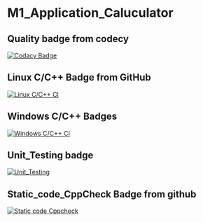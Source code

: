 # M1_Application_Caluculator



## Quality badge from codecy

[![Codacy Badge](https://app.codacy.com/project/badge/Grade/27322d42fc0842f291f33a9f45cd7947)](https://www.codacy.com/gh/DodlaSreekanth/M1_Application_Caluculator/dashboard?utm_source=github.com&amp;utm_medium=referral&amp;utm_content=DodlaSreekanth/M1_Application_Caluculator&amp;utm_campaign=Badge_Grade)

## Linux C/C++ Badge from GitHub
[![Linux C/C++ CI](https://github.com/DodlaSreekanth/M1_Application_Caluculator/actions/workflows/c-cpp.yml/badge.svg)](https://github.com/DodlaSreekanth/M1_Application_Caluculator/actions/workflows/c-cpp.yml)

## Windows C/C++ Badges
[![Windows C/C++ CI](https://github.com/DodlaSreekanth/M1_Application_Caluculator/actions/workflows/Windows.yml/badge.svg)](https://github.com/DodlaSreekanth/M1_Application_Caluculator/actions/workflows/Windows.yml)

## Unit_Testing badge

[![Unit_Testing](https://github.com/DodlaSreekanth/M1_Application_Caluculator/actions/workflows/Unit_Testing.yml/badge.svg)](https://github.com/DodlaSreekanth/M1_Application_Caluculator/actions/workflows/Unit_Testing.yml)

## Static_code_CppCheck Badge from github

[![Static code Cppcheck](https://github.com/DodlaSreekanth/M1_Application_Caluculator/actions/workflows/CppCheck.yml/badge.svg)](https://github.com/DodlaSreekanth/M1_Application_Caluculator/actions/workflows/CppCheck.yml)
